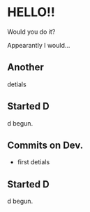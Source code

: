 # HELLO!!

Would you do it?

Appearantly I would...

## Another 

detials

## Started D

d begun.


## Commits on Dev.

 - first
detials

## Started D

d begun. 
